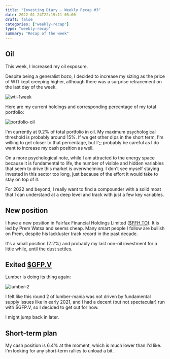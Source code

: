 ```yaml
---
title: "Investing Diary - Weekly Recap #3"
date: 2022-01-24T22:19:11-05:00
draft: false
categories: ["weekly-recap"]
type: "weekly-recap"
summary: "Recap of the week"
---
```


## Oil

This week, I increased my oil exposure. 

Despite being a generalist bozo, I decided to increase my sizing as the price of WTI kept creeping higher, although there was a surprise retracement on the last day of the week.

![wti-1week](/images/wti-1week.png)

Here are my current holdings and corresponding percentage of my total portfolio:

![portfolio-oil](/images/portfolio-oil.png)

I'm currently at 9.2% of total portfolio in oil. My maximum psychological threshold is probably around 15%. If we get other dips in the short term, I'm willing to get closer to that percentage, but I';; probably be careful as I do want to increase my cash position as well.

On a more psychological note, while I am attracted to the energy space because it is fundamental to life, the number of visible and hidden variables that seem to drive this market is overwhelming. I don't see myself staying invested in this sector too long, just because of the effort it would take to stay on top of it.

For 2022 and beyond, I really want to find a compounder with a solid moat that I can understand at a deep level and track with just a few key variables.

## New position

I have a new position in Fairfax Financial Holdings Limited ([$FFH.TO](https://finance.yahoo.com/quote/FFH.TO?p=FFH.TO&.tsrc=fin-srch)). It is led by Prem Watsa and seems cheap. Many smart people I follow are bullish on Prem, despite his lackluster track record in the past decade.

It's a small position (2.2%) and probably my last non-oil investment for a little while, until the dust settles.

## Exited [$GFP.V](https://finance.yahoo.com/quote/GFP.V?p=GFP.V&.tsrc=fin-srch)

Lumber is doing its thing again:

![lumber-2](/images/lumber-2.png)

I felt like this round 2 of lumber-mania was not driven by fundamental supply issues like in early 2021, and I had a decent (but not spectacular) run with $GFP.V, so I decided to get out for now. 

I might jump back in later.

## Short-term plan

My cash position is 6.4% at the moment, which is much lower than I'd like. I'm looking for any short-term rallies to unload a bit.



